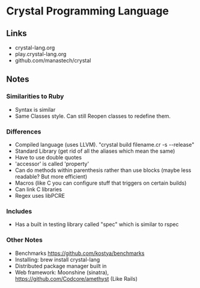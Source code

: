 # Crystal Programming Language
## Links
* crystal-lang.org
* play.crystal-lang.org
* github.com/manastech/crystal

## Notes
### Similarities to Ruby
* Syntax is similar
* Same Classes style. Can still Reopen classes to redefine them.

### Differences
* Compiled language (uses LLVM). "crystal build filename.cr -s --release"
* Standard Library (get rid of all the aliases which mean the same)
* Have to use double quotes
* 'accessor' is called 'property'
* Can do methods within parenthesis rather than use blocks (maybe less readable? But more efficient)
* Macros (like C you can configure stuff that triggers on certain builds)
* Can link C libraries
* Regex uses libPCRE

### Includes
* Has a built in testing library called "spec" which is similar to rspec

### Other Notes
* Benchmarks https://github.com/kostya/benchmarks
* Installing: brew install crystal-lang
* Distributed package manager built in
* Web framework: Moonshine (sinatra), https://github.com/Codcore/amethyst (Like Rails)
